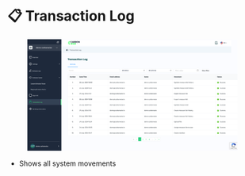 # 📋 Transaction Log

<figure><img src="../.gitbook/assets/image (75).png" alt=""><figcaption></figcaption></figure>

* Shows all system movements
